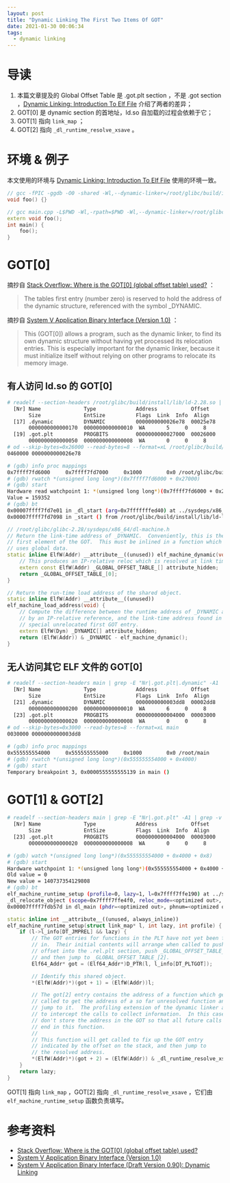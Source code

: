 ```yaml
---
layout: post
title: "Dynamic Linking The First Two Items Of GOT"
date: 2021-01-30 00:06:34
tags:
  - dynamic linking
---
```


# 导读

1. 本篇文章提及的 Global Offset Table 是 .got.plt section ，不是 .got section ，[Dynamic Linking: Introduction To Elf File](https://stackoverflow.com/questions/49812485/where-is-the-got0-global-offset-table-used) 介绍了两者的差异；
2. GOT[0] 是 dynamic section 的首地址，ld.so 自加载的过程会依赖于它；
3. GOT[1] 指向 `link_map` ；
4. GOT[2] 指向 `_dl_runtime_resolve_xsave` 。

# 环境 & 例子

本文使用的环境与 [Dynamic Linking: Introduction To Elf File](https://clcanny.github.io/2020/11/24/dynamic-linking-introduction-to-elf-file/#%E7%8E%AF%E5%A2%83) 使用的环境一致。

```cpp
// gcc -fPIC -ggdb -O0 -shared -Wl,--dynamic-linker=/root/glibc/build/install/lib/ld-linux-x86-64.so.2 foo.cpp -o libfoo.so
void foo() {}
```

```cpp
// gcc main.cpp -L$PWD -Wl,-rpath=$PWD -Wl,--dynamic-linker=/root/glibc/build/install/lib/ld-linux-x86-64.so.2 -lfoo -o main
extern void foo();
int main() {
    foo();
}
```

# GOT[0]

摘抄自 [Stack Overflow: Where is the GOT[0] (global offset table) used?](https://stackoverflow.com/questions/49812485/where-is-the-got0-global-offset-table) ：

> The tables first entry (number zero) is reserved to hold the address of the dynamic structure, referenced with the symbol \_DYNAMIC.

摘抄自 [System V Application Binary Interface (Version 1.0)](https://github.com/hjl-tools/x86-psABI/wiki/x86-64-psABI-1.0.pdf) ：

> This (GOT[0]) allows a program, such as the dynamic linker, to find its own dynamic structure without having yet processed its relocation entries. This is especially important for the dynamic linker, because it must initialize itself without relying on other programs to relocate its memory image.

## 有人访问 ld.so 的 GOT[0]

```bash
# readelf --section-headers /root/glibc/build/install/lib/ld-2.28.so | grep -E "Nr|.got.plt|.dynamic" -A1 | grep -v "\-\-"
  [Nr] Name              Type             Address           Offset
       Size              EntSize          Flags  Link  Info  Align
  [17] .dynamic          DYNAMIC          0000000000026e78  00025e78
       0000000000000170  0000000000000010  WA       5     0     8
  [19] .got.plt          PROGBITS         0000000000027000  00026000
       0000000000000050  0000000000000008  WA       0     0     8
# od --skip-bytes=0x26000 --read-bytes=8 --format=xL /root/glibc/build/install/lib/ld-2.28.so
0460000 0000000000026e78
```

```bash
# (gdb) info proc mappings
0x7ffff7fd6000     0x7ffff7fd7000     0x1000        0x0 /root/glibc/build/install/lib/ld-2.28.so
# (gdb) rwatch *(unsigned long long*)(0x7ffff7fd6000 + 0x27000)
# (gdb) start
Hardware read watchpoint 1: *(unsigned long long*)(0x7ffff7fd6000 + 0x27000)
Value = 159352
# (gdb) bt
0x00007ffff7fd7e01 in _dl_start (arg=0x7fffffffed40) at ../sysdeps/x86_64/dl-machine.h:59
0x00007ffff7fd7098 in _start () from /root/glibc/build/install/lib/ld-linux-x86-64.so.2
```

```cpp
// /root/glibc/glibc-2.28/sysdeps/x86_64/dl-machine.h
// Return the link-time address of _DYNAMIC.  Conveniently, this is the
// first element of the GOT.  This must be inlined in a function which
// uses global data.
static inline ElfW(Addr) __attribute__((unused)) elf_machine_dynamic(void) {
    // This produces an IP-relative reloc which is resolved at link time.
    extern const ElfW(Addr) _GLOBAL_OFFSET_TABLE_[] attribute_hidden;
    return _GLOBAL_OFFSET_TABLE_[0];
}

// Return the run-time load address of the shared object.
static inline ElfW(Addr) __attribute__((unused))
elf_machine_load_address(void) {
    // Compute the difference between the runtime address of _DYNAMIC as seen
    // by an IP-relative reference, and the link-time address found in the
    // special unrelocated first GOT entry.
    extern ElfW(Dyn) _DYNAMIC[] attribute_hidden;
    return (ElfW(Addr)) & _DYNAMIC - elf_machine_dynamic();
}
```

## 无人访问其它 ELF 文件的 GOT[0]

```bash
# readelf --section-headers main | grep -E "Nr|.got.plt|.dynamic" -A1 | grep -v "\-\-"
  [Nr] Name              Type             Address           Offset
       Size              EntSize          Flags  Link  Info  Align
  [21] .dynamic          DYNAMIC          0000000000003dd8  00002dd8
       0000000000000200  0000000000000010  WA       6     0     8
  [23] .got.plt          PROGBITS         0000000000004000  00003000
       0000000000000020  0000000000000008  WA       0     0     8
# od --skip-bytes=0x3000 --read-bytes=8 --format=xL main
0030000 0000000000003dd8
```

```bash
# (gdb) info proc mappings
0x555555554000     0x555555555000     0x1000        0x0 /root/main
# (gdb) rwatch *(unsigned long long*)(0x555555554000 + 0x4000)
# (gdb) start
Temporary breakpoint 3, 0x0000555555555139 in main ()
```

# GOT[1] & GOT[2]

```bash
# readelf --section-headers main | grep -E "Nr|.got.plt" -A1 | grep -v "\-\-"
  [Nr] Name              Type             Address           Offset
       Size              EntSize          Flags  Link  Info  Align
  [23] .got.plt          PROGBITS         0000000000004000  00003000
       0000000000000020  0000000000000008  WA       0     0     8
```

```bash
# (gdb) watch *(unsigned long long*)(0x555555554000 + 0x4000 + 0x8)
# (gdb) start
Hardware watchpoint 1: *(unsigned long long*)(0x555555554000 + 0x4000 + 0x8)
Old value = 0
New value = 140737354129808
# (gdb) bt
elf_machine_runtime_setup (profile=0, lazy=1, l=0x7ffff7ffe190) at ../sysdeps/x86_64/dl-machine.h:100
_dl_relocate_object (scope=0x7ffff7ffe4f0, reloc_mode=<optimized out>, consider_profiling=consider_profiling@entry=0) at dl-reloc.c:258
0x00007ffff7fdb57d in dl_main (phdr=<optimized out>, phnum=<optimized out>, user_entry=<optimized out>, auxv=<optimized out>) at rtld.c:2197
```

```cpp
static inline int __attribute__((unused, always_inline))
elf_machine_runtime_setup(struct link_map* l, int lazy, int profile) {
    if (l->l_info[DT_JMPREL] && lazy) {
        // The GOT entries for functions in the PLT have not yet been filled
        // in.  Their initial contents will arrange when called to push an
        // offset into the .rel.plt section, push _GLOBAL_OFFSET_TABLE_[1],
        // and then jump to _GLOBAL_OFFSET_TABLE_[2].
        Elf64_Addr* got = (Elf64_Addr*)D_PTR(l, l_info[DT_PLTGOT]);

        // Identify this shared object.
        *(ElfW(Addr)*)(got + 1) = (ElfW(Addr))l;

        // The got[2] entry contains the address of a function which gets
        // called to get the address of a so far unresolved function and
        // jump to it.  The profiling extension of the dynamic linker allows
        // to intercept the calls to collect information.  In this case we
        // don't store the address in the GOT so that all future calls also
        // end in this function.
        //
        // This function will get called to fix up the GOT entry
        // indicated by the offset on the stack, and then jump to
        // the resolved address.
        *(ElfW(Addr)*)(got + 2) = (ElfW(Addr)) & _dl_runtime_resolve_xsavec;
    }
    return lazy;
}
```

GOT[1] 指向 `link_map` ，GOT[2] 指向 `_dl_runtime_resolve_xsave` ，它们由 `elf_machine_runtime_setup` 函数负责填写。

# 参考资料

+ [Stack Overflow: Where is the GOT[0] (global offset table) used?](https://stackoverflow.com/questions/49812485/where-is-the-got0-global-offset-table-used)
+ [System V Application Binary Interface (Version 1.0)](https://github.com/hjl-tools/x86-psABI/wiki/x86-64-psABI-1.0.pdf)
+ [System V Application Binary Interface (Draft Version 0.90): Dynamic Linking](https://www.ucw.cz/~hubicka/papers/abi/node22.html)
